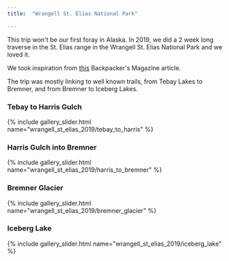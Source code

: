 ```yaml
---
title:  "Wrangell St. Elias National Park"

---
```

This trip won't be our first foray in Alaska. In 2019, we did a 2 week long traverse in the St. Elias range in the Wrangell St. Elias National Park and we loved it.

We took inspiration from [this](
https://www.backpacker.com/trips/wrangell-st-elias-national-park-southern-traverse/) Backpacker's Magazine article.

The trip was mostly linking to well known trails, from Tebay Lakes to Bremner, and from Bremner to Iceberg Lakes.

### Tebay to Harris Gulch
{% include gallery_slider.html name="wrangell_st_elias_2019/tebay_to_harris" %}

### Harris Gulch into Bremner
{% include gallery_slider.html name="wrangell_st_elias_2019/harris_to_bremner" %}

### Bremner Glacier

{% include gallery_slider.html name="wrangell_st_elias_2019/bremner_glacier" %}

### Iceberg Lake
{% include gallery_slider.html name="wrangell_st_elias_2019/iceberg_lake" %}
